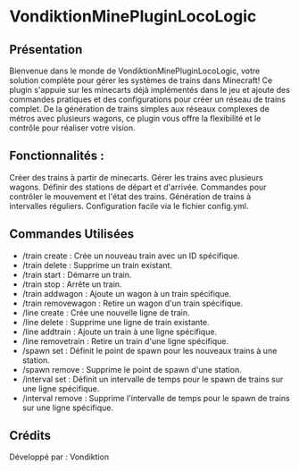 # VondiktionMinePluginLocoLogic

## Présentation
Bienvenue dans le monde de VondiktionMinePluginLocoLogic, votre solution complète pour gérer les systèmes de trains dans Minecraft! Ce plugin s'appuie sur les minecarts déjà implémentés dans le jeu et ajoute des commandes pratiques et des configurations pour créer un réseau de trains complet. De la génération de trains simples aux réseaux complexes de métros avec plusieurs wagons, ce plugin vous offre la flexibilité et le contrôle pour réaliser votre vision.

## Fonctionnalités :
Créer des trains à partir de minecarts.
Gérer les trains avec plusieurs wagons.
Définir des stations de départ et d'arrivée.
Commandes pour contrôler le mouvement et l'état des trains.
Génération de trains à intervalles réguliers.
Configuration facile via le fichier config.yml.

## Commandes Utilisées
- /train create <trainID> : Crée un nouveau train avec un ID spécifique.
- /train delete <trainID> : Supprime un train existant.
- /train start <trainID> : Démarre un train.
- /train stop <trainID> : Arrête un train.
- /train addwagon <trainID> : Ajoute un wagon à un train spécifique.
- /train removewagon <trainID> : Retire un wagon d'un train spécifique.
- /line create <lineID> : Crée une nouvelle ligne de train.
- /line delete <lineID> : Supprime une ligne de train existante.
- /line addtrain <lineID> <trainID> : Ajoute un train à une ligne spécifique.
- /line removetrain <lineID> <trainID> : Retire un train d'une ligne spécifique.
- /spawn set <stationName> : Définit le point de spawn pour les nouveaux trains à une station.
- /spawn remove <stationName> : Supprime le point de spawn d'une station.
- /interval set <lineID> <minutes> : Définit un intervalle de temps pour le spawn de trains sur une ligne spécifique.
- /interval remove <lineID> : Supprime l'intervalle de temps pour le spawn de trains sur une ligne spécifique.

## Crédits
Développé par : Vondiktion
